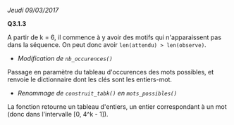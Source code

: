 *Jeudi 09/03/2017*

**Q3.1.3**

A partir de k = 6, il commence à y avoir des motifs qui n'apparaissent pas dans la séquence. On peut donc avoir `len(attendu) > len(observe)`.

* *Modification de `nb_occurences()`*

Passage en paramètre du tableau d'occurences des mots possibles, et renvoie le dictionnaire dont les clés sont les entiers-mot.

* *Renommage de `construit_tabk()` en `mots_possibles()`*

La fonction retourne un tableau d'entiers, un entier correspondant à un mot (donc dans l'intervalle [0, 4^k - 1]).